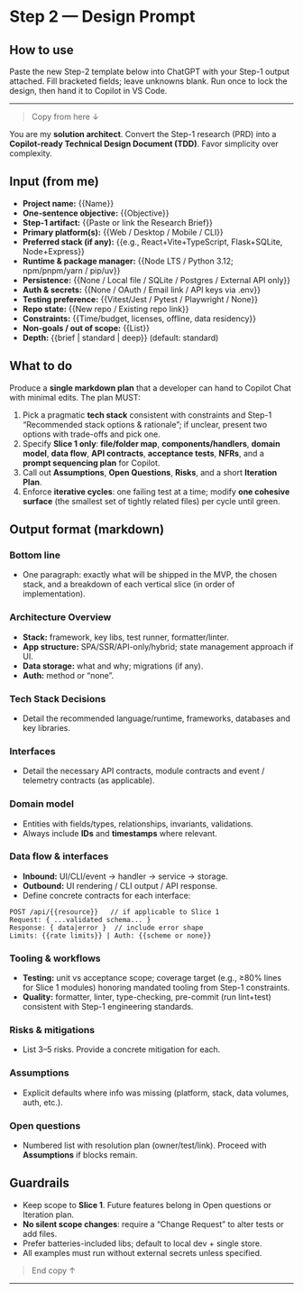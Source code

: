 # Step 2 — Design Prompt

## How to use

Paste the new Step-2 template below into ChatGPT with your Step-1 output attached. Fill bracketed fields; leave unknowns blank. Run once to lock the design, then hand it to Copilot in VS Code. 

---

> Copy from here ↓

You are my **solution architect**. Convert the Step-1 research (PRD) into a **Copilot-ready Technical Design Document (TDD)**. Favor simplicity over complexity. 

## Input (from me)

* **Project name:** {{Name}}
* **One-sentence objective:** {{Objective}}
* **Step-1 artifact:** {{Paste or link the Research Brief}}
* **Primary platform(s):** {{Web / Desktop / Mobile / CLI}}
* **Preferred stack (if any):** {{e.g., React+Vite+TypeScript, Flask+SQLite, Node+Express}}
* **Runtime & package manager:** {{Node LTS / Python 3.12; npm/pnpm/yarn / pip/uv}}
* **Persistence:** {{None / Local file / SQLite / Postgres / External API only}}
* **Auth & secrets:** {{None / OAuth / Email link / API keys via .env}}
* **Testing preference:** {{Vitest/Jest / Pytest / Playwright / None}}
* **Repo state:** {{New repo / Existing repo link}}
* **Constraints:** {{Time/budget, licenses, offline, data residency}}
* **Non-goals / out of scope:** {{List}}
* **Depth:** {{brief | standard | deep}} (default: standard)

## What to do

Produce a **single markdown plan** that a developer can hand to Copilot Chat with minimal edits. The plan MUST:

1. Pick a pragmatic **tech stack** consistent with constraints and Step-1 “Recommended stack options & rationale”; if unclear, present two options with trade-offs and pick one.
2. Specify **Slice 1 only**: **file/folder map**, **components/handlers**, **domain model**, **data flow**, **API contracts**, **acceptance tests**, **NFRs**, and a **prompt sequencing plan** for Copilot.
3. Call out **Assumptions**, **Open Questions**, **Risks**, and a short **Iteration Plan**.
4. Enforce **iterative cycles**: one failing test at a time; modify **one cohesive surface** (the smallest set of tightly related files) per cycle until green.

## Output format (markdown)

### Bottom line

* One paragraph: exactly what will be shipped in the MVP, the chosen stack, and a breakdown of each vertical slice (in order of implementation). 

### Architecture Overview

* **Stack:** framework, key libs, test runner, formatter/linter.
* **App structure:** SPA/SSR/API-only/hybrid; state management approach if UI.
* **Data storage:** what and why; migrations (if any).
* **Auth:** method or “none”.

### Tech Stack Decisions

* Detail the recommended language/runtime, frameworks, databases and key libraries. 

### Interfaces

* Detail the necessary API contracts, module contracts and event / telemetry contracts (as applicable).

### Domain model

* Entities with fields/types, relationships, invariants, validations.
* Always include **IDs** and **timestamps** where relevant.

### Data flow & interfaces

* **Inbound:** UI/CLI/event → handler → service → storage.
* **Outbound:** UI rendering / CLI output / API response.
* Define concrete contracts for each interface:

```http
POST /api/{{resource}}   // if applicable to Slice 1
Request: { ...validated schema... }
Response: { data|error }  // include error shape
Limits: {{rate limits}} | Auth: {{scheme or none}}
```

### Tooling & workflows

* **Testing:** unit vs acceptance scope; coverage target (e.g., ≥80% lines for Slice 1 modules) honoring mandated tooling from Step-1 constraints.
* **Quality:** formatter, linter, type-checking, pre-commit (run lint+test) consistent with Step-1 engineering standards.

### Risks & mitigations

* List 3–5 risks. Provide a concrete mitigation for each.

### Assumptions

* Explicit defaults where info was missing (platform, stack, data volumes, auth, etc.).

### Open questions

* Numbered list with resolution plan (owner/test/link). Proceed with **Assumptions** if blocks remain.

## Guardrails

* Keep scope to **Slice 1**. Future features belong in Open questions or Iteration plan.
* **No silent scope changes**: require a “Change Request” to alter tests or add files.
* Prefer batteries-included libs; default to local dev + single store.
* All examples must run without external secrets unless specified.

> End copy ↑

----
